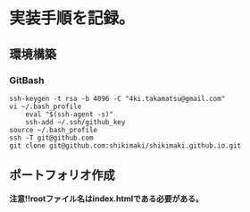 # 実装手順を記録。

## 環境構築
### GitBash
    ssh-keygen -t rsa -b 4096 -C "4ki.takamatsu@gmail.com"
    vi ~/.bash_profile
        eval "$(ssh-agent -s)"
        ssh-add ~/.ssh/github_key
    source ~/.bash_profile
    ssh -T git@github.com
    git clone git@github.com:shikimaki/shikimaki.github.io.git

## ポートフォリオ作成
**注意!!rootファイル名はindex.htmlである必要がある。**
